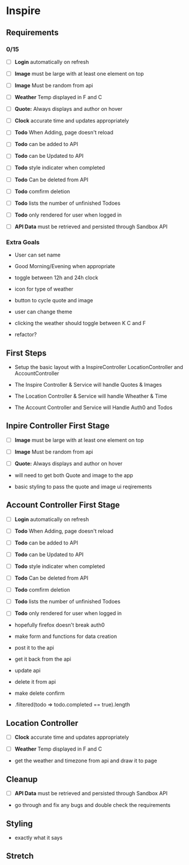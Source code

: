 # Inspire

## Requirements

### 0/15

* [ ] **Login** automatically on refresh

* [ ] **Image** must be large with at least one element on top

* [ ] **Image** Must be random from api

* [ ] **Weather** Temp displayed in F and C

* [ ] **Quote:** Always displays and author on hover

* [ ] **Clock** accurate time and updates appropriately

* [ ] **Todo** When Adding, page doesn't reload

* [ ] **Todo**  can be added to API

* [ ] **Todo**  can be Updated to API

* [ ] **Todo** style indicater when completed

* [ ] **Todo** Can be deleted from API

* [ ] **Todo** comfirm deletion

* [ ] **Todo** lists the number of unfinished Todoes

* [ ] **Todo** only rendered for user when logged in

* [ ] **API Data** must be retrieved and persisted through Sandbox API

### Extra Goals

* User can set name

* Good Morning/Evening when appropriate

* toggle between 12h and 24h clock

* icon for type of weather

* button to cycle quote and image

* user can change theme

* clicking the weather should toggle between K C and F

* refactor?

## First Steps

* Setup the basic layout with a InspireController LocationController and AccountController

* The Inspire Controller & Service will handle Quotes & Images

* The Location Controller & Service will handle Wheather & Time

* The Account Controller and Service will Handle Auth0 and Todos

## Inpire Controller First Stage

* [ ] **Image** must be large with at least one element on top

* [ ] **Image** Must be random from api

* [ ] **Quote:** Always displays and author on hover

* will need to get both Quote and image to the app

* basic styling to pass the quote and image ui reqirements

## Account Controller First Stage

* [ ] **Login** automatically on refresh

* [ ] **Todo** When Adding, page doesn't reload

* [ ] **Todo**  can be added to API

* [ ] **Todo**  can be Updated to API

* [ ] **Todo** style indicater when completed

* [ ] **Todo** Can be deleted from API

* [ ] **Todo** comfirm deletion

* [ ] **Todo** lists the number of unfinished Todoes

* [ ] **Todo** only rendered for user when logged in

* hopefully firefox doesn't break auth0

* make form and functions for data creation

* post it to the api

* get it back from the api

* update api

* delete it from api

* make delete confirm

* .filtered(todo => todo.completed == true).length

## Location Controller 

* [ ] **Clock** accurate time and updates appropriately

* [ ] **Weather** Temp displayed in F and C

* get the weather and timezone from api and draw it to page

## Cleanup

* [ ] **API Data** must be retrieved and persisted through Sandbox API

* go through and fix any bugs and double check the requirements

## Styling

* exactly what it says

## Stretch